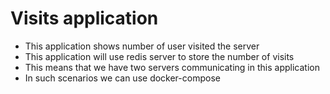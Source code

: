 # Visits application

- This application shows number of user visited the server
- This application will use redis server to store the number of visits
- This means that we have two servers communicating in this application
- In such scenarios we can use docker-compose
